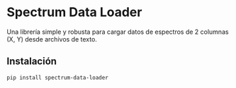# Spectrum Data Loader

Una librería simple y robusta para cargar datos de espectros de 2 columnas (X, Y) desde archivos de texto.

## Instalación

```bash
pip install spectrum-data-loader